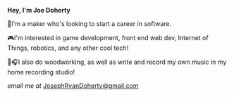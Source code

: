 **Hey, I'm Joe Doherty**

🤖I'm a maker who's looking to start a career in software.

🎮I'm interested in game development, front end web dev, Internet of Things, robotics, and any other cool tech!

🔨🎧I also do woodworking, as well as write and record my own music in my home recording studio!

*email me at* JosephRyanDoherty@gmail.com

<!---
JosephRDoherty/JosephRDoherty is a ✨ special ✨ repository because its `README.md` (this file) appears on your GitHub profile.
You can click the Preview link to take a look at your changes.
--->
